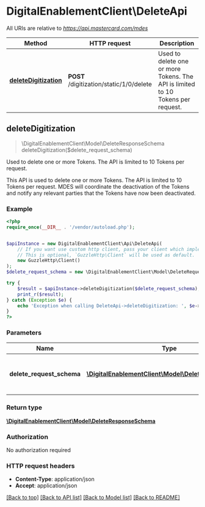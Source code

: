 # DigitalEnablementClient\DeleteApi

All URIs are relative to *https://api.mastercard.com/mdes*

Method | HTTP request | Description
------------- | ------------- | -------------
[**deleteDigitization**](DeleteApi.md#deleteDigitization) | **POST** /digitization/static/1/0/delete | Used to delete one or more Tokens. The API is limited to 10 Tokens per request.



## deleteDigitization

> \DigitalEnablementClient\Model\DeleteResponseSchema deleteDigitization($delete_request_schema)

Used to delete one or more Tokens. The API is limited to 10 Tokens per request.

This API is used to delete one or more Tokens.  The API is limited to 10 Tokens per request. MDES will coordinate the deactivation of the Tokens and notify any relevant parties that the Tokens have now been deactivated.

### Example

```php
<?php
require_once(__DIR__ . '/vendor/autoload.php');


$apiInstance = new DigitalEnablementClient\Api\DeleteApi(
    // If you want use custom http client, pass your client which implements `GuzzleHttp\ClientInterface`.
    // This is optional, `GuzzleHttp\Client` will be used as default.
    new GuzzleHttp\Client()
);
$delete_request_schema = new \DigitalEnablementClient\Model\DeleteRequestSchema(); // \DigitalEnablementClient\Model\DeleteRequestSchema | Contains the details of the request message.

try {
    $result = $apiInstance->deleteDigitization($delete_request_schema);
    print_r($result);
} catch (Exception $e) {
    echo 'Exception when calling DeleteApi->deleteDigitization: ', $e->getMessage(), PHP_EOL;
}
?>
```

### Parameters


Name | Type | Description  | Notes
------------- | ------------- | ------------- | -------------
 **delete_request_schema** | [**\DigitalEnablementClient\Model\DeleteRequestSchema**](../Model/DeleteRequestSchema.md)| Contains the details of the request message. | [optional]

### Return type

[**\DigitalEnablementClient\Model\DeleteResponseSchema**](../Model/DeleteResponseSchema.md)

### Authorization

No authorization required

### HTTP request headers

- **Content-Type**: application/json
- **Accept**: application/json

[[Back to top]](#) [[Back to API list]](../../README.md#documentation-for-api-endpoints)
[[Back to Model list]](../../README.md#documentation-for-models)
[[Back to README]](../../README.md)

